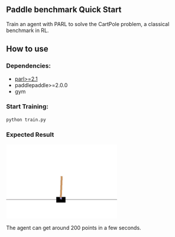 ## Paddle benchmark Quick Start
Train an agent with PARL to solve the CartPole problem, a classical benchmark in RL.

## How to use
### Dependencies:

+ [parl>=2.1](https://github.com/PaddlePaddle/PARL)
+ paddlepaddle>=2.0.0
+ gym

### Start Training:
```
python train.py  
```

### Expected Result
<img src="performance.gif" width = "300" height ="200" alt="result"/>

The agent can get around 200 points in a few seconds.
